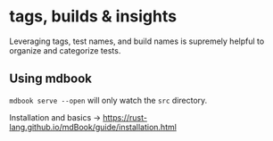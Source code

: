# tags, builds & insights
Leveraging tags, test names, and build names is supremely helpful to organize and categorize tests.


## Using mdbook
`mdbook serve --open` will only watch the `src` directory. 

Installation and basics -> https://rust-lang.github.io/mdBook/guide/installation.html